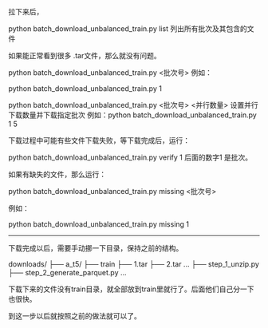 拉下来后，


python batch_download_unbalanced_train.py list
列出所有批次及其包含的文件

如果能正常看到很多 .tar文件，那么就没有问题。


python batch_download_unbalanced_train.py <批次号>
例如：

python batch_download_unbalanced_train.py 1
 
python batch_download_unbalanced_train.py <批次号> <并行数量>
设置并行下载数量并下载指定批次
例如：python batch_download_unbalanced_train.py 1 5


下载过程中可能有些文件下载失败，等下载完成后，运行：

python batch_download_unbalanced_train.py verify 1
后面的数字1 是批次。

如果有缺失的文件，那么运行：

python batch_download_unbalanced_train.py missing <批次号>

例如：

python batch_download_unbalanced_train.py missing 1

---


下载完成以后，需要手动挪一下目录，保持之前的结构。

downloads/
├── a_t5/
    ├── train
        ├── 1.tar
        ├── 2.tar
        ...
    ├── step_1_unzip.py
    ├── step_2_generate_parquet.py
    ...

下载下来的文件没有train目录，就全部放到train里就行了。后面他们自己分一下也很快。


到这一步以后就按照之前的做法就可以了。